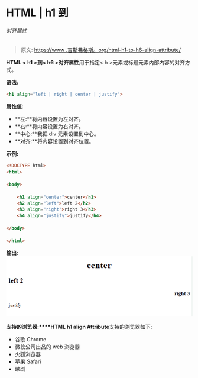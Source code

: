 # HTML | h1 到

###### 对齐属性

> 原文: [https://www .吉斯弗格斯。org/html-h1-to-h6-align-attribute/](https://www.geeksforgeeks.org/html-h1-to-h6-align-attribute/)

**HTML < h1 >到< h6 >对齐属性**用于指定< h >元素或标题元素内部内容的对齐方式。

**语法:**

```html
<h1 align="left | right | center | justify">
```

**属性值:**

*   **左:**将内容设置为左对齐。
*   **右:**将内容设置为右对齐。
*   **中心:**我把 div 元素设置到中心。
*   **对齐:**将内容设置到对齐位置。

**示例:**

```html
<!DOCTYPE html>
<html>

<body>

    <h1 align="center">center</h1>
    <h2 align="left">left 2</h2>
    <h3 align="right">right 3</h3>
    <h4 align="justify">justify</h4>

</body>

</html>
```

**输出:**
![](img/dbe31ee7569130097a6894ea56dabb7f.png)

**支持的浏览器:****HTML h1 align Attribute**支持的浏览器如下:

*   谷歌 Chrome
*   微软公司出品的 web 浏览器
*   火狐浏览器
*   苹果 Safari
*   歌剧